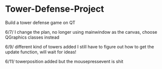 # Tower-Defense-Project
Build a tower defense game on QT 

6/7/
I change the plan, no longer using mainwindow as the canvas,
choose QGraphics classes instead

6/9/
different kind of towers added
I still have to figure out how to get the update function, will wait for ideas!

6/11/
towerposition added but the mousepressevent is shit


